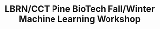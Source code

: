 ---
layout: post
title: LBRN/CCT Pine BioTech Fall/Winter Machine Learning Workshop
categories: events
eventDate: March 8, 2019
startTime: 10:00am
endTime: 12:00pm
textOnUrl: LBRN Pine Biotech Fall/Winter Machine Learning Workshop
link: 
description: Following the Louisiana Biomedical Research Network Summer Bioinformatics Program Series, we continue with a Pine BioTech Fall/Winter Course schedule outlined at this orientation at LSU Digital Media Center at the Center for Computation and Technology for supported program participants.
---